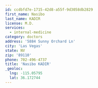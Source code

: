 ```yaml
---
id: ccdbfd7e-1715-42d8-a55f-9d3058db2829
first_name: Nasibo
last_name: KADIR
license: M.D.
services:
  - internal-medicine
category: doctors
address: '5884 Sunny Orchard Ln'
city: 'Las Vegas'
state: NV
zip: '89110'
phone: 702-496-4737
title: 'Nasibo KADIR'
_geoloc:
  lng: -115.05795
  lat: 36.172744
---
```


